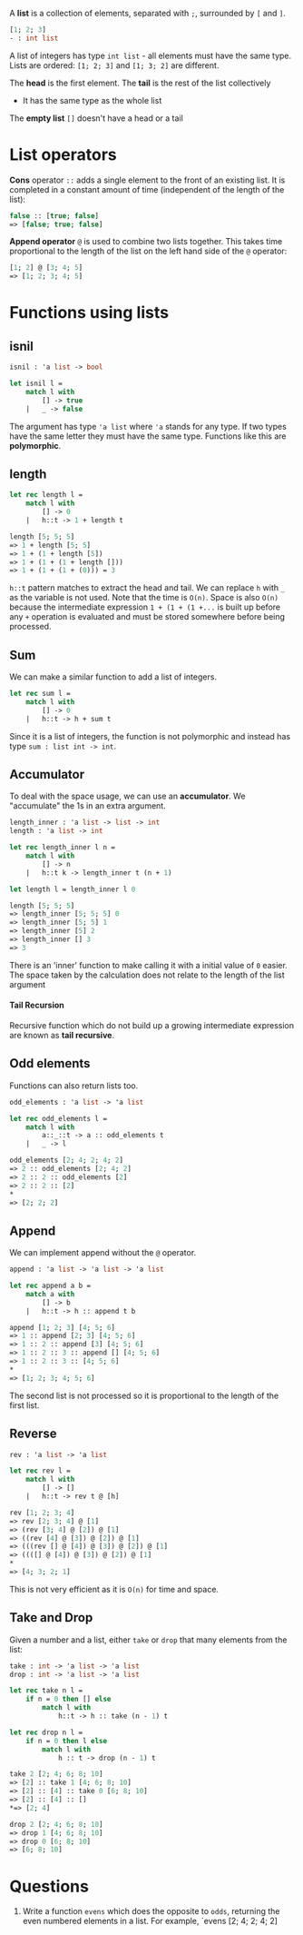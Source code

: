 A **list** is a collection of elements, separated with `;`, surrounded by `[` and `]`. 
``` ocaml
[1; 2; 3]
- : int list
```
A list of integers has type `int list` - all elements must have the same type.
Lists are ordered: `[1; 2; 3]` and `[1; 3; 2]` are different.

The **head** is the first element.
The **tail** is the rest of the list collectively
- It has the same type as the whole list

The **empty list** `[]` doesn't have a head or a tail

# List operators

**Cons** operator `::` adds a single element to the front of an existing list. It is completed in a constant amount of time (independent of the length of the list):
``` ocaml
false :: [true; false]
=> [false; true; false]
```

**Append operator** `@` is used to combine two lists together. This takes time proportional to the length of the list on the left hand side of the `@` operator:
``` ocaml
[1; 2] @ [3; 4; 5]
=> [1; 2; 3; 4; 5]
```

# Functions using lists
## isnil
``` ocaml
isnil : 'a list -> bool

let isnil l =
	match l with
		[] -> true
	|   _ -> false
```
The argument has type `'a list` where `'a` stands for any type. If two types have the same letter they must have the same type. Functions like this are **polymorphic**.

## length
``` ocaml
let rec length l = 
	match l with
		[] -> 0
	|   h::t -> 1 + length t

length [5; 5; 5]
=> 1 + length [5; 5]
=> 1 + (1 + length [5])
=> 1 + (1 + (1 + length []))
=> 1 + (1 + (1 + (0))) = 3
```
`h::t` pattern matches to extract the head and tail. We can replace `h` with `_` as the variable is not used.
Note that the time is `O(n)`. Space is also `O(n)` because the intermediate expression `1 + (1 + (1 +...` is built up before any `+` operation is evaluated and must be stored somewhere before being processed.

## Sum
We can make a similar function to add a list of integers.
``` ocaml
let rec sum l =
	match l with
		[] -> 0
	|   h::t -> h + sum t
```
Since it is a list of integers, the function is not polymorphic and instead has type `sum : list int -> int`.

## Accumulator
To deal with the space usage, we can use an **accumulator**. We "accumulate" the 1s in an extra argument.
``` ocaml
length_inner : 'a list -> list -> int
length : 'a list -> int

let rec length_inner l n =
	match l with
		[] -> n
	|   h::t k -> length_inner t (n + 1)

let length l = length_inner l 0

length [5; 5; 5]
=> length_inner [5; 5; 5] 0
=> length_inner [5; 5] 1
=> length_inner [5] 2
=> length_inner [] 3
=> 3
```
There is an 'inner' function to make calling it with a initial value of `0` easier. The space taken by the calculation does not relate to the length of the list argument
#### Tail Recursion
Recursive function which do not build up a growing intermediate expression are known as **tail recursive**.

## Odd elements
Functions can also return lists too.
``` ocaml
odd_elements : 'a list -> 'a list

let rec odd_elements l =
	match l with
		a::_::t -> a :: odd_elements t
	|   _ -> l

odd_elements [2; 4; 2; 4; 2]
=> 2 :: odd_elements [2; 4; 2]
=> 2 :: 2 :: odd_elements [2]
=> 2 :: 2 :: [2]
*
=> [2; 2; 2]
```

## Append
We can implement append without the `@` operator.
``` ocaml
append : 'a list -> 'a list -> 'a list

let rec append a b =
	match a with 
		[] -> b
	|   h::t -> h :: append t b

append [1; 2; 3] [4; 5; 6]
=> 1 :: append [2; 3] [4; 5; 6]
=> 1 :: 2 :: append [3] [4; 5; 6]
=> 1 :: 2 :: 3 :: append [] [4; 5; 6]
=> 1 :: 2 :: 3 :: [4; 5; 6]
*
=> [1; 2; 3; 4; 5; 6]
```
The second list is not processed so it is proportional to the length of the first list.

## Reverse
``` ocaml
rev : 'a list -> 'a list

let rec rev l =
	match l with
		[] -> []
	|   h::t -> rev t @ [h]

rev [1; 2; 3; 4]
=> rev [2; 3; 4] @ [1]
=> (rev [3; 4] @ [2]) @ [1]
=> ((rev [4] @ [3]) @ [2]) @ [1]
=> (((rev [] @ [4]) @ [3]) @ [2]) @ [1]
=> ((([] @ [4]) @ [3]) @ [2]) @ [1]
*
=> [4; 3; 2; 1]
```
This is not very efficient as it is `O(n)` for time and space.

## Take and Drop
Given a number and a list, either `take` or `drop` that many elements from the list:
``` ocaml
take : int -> 'a list -> 'a list
drop : int -> 'a list -> 'a list

let rec take n l =
	if n = 0 then [] else
		match l with
			h::t -> h :: take (n - 1) t

let rec drop n l =
	if n = 0 then l else
		match l with
			h :: t -> drop (n - 1) t
```

``` ocaml
take 2 [2; 4; 6; 8; 10]
=> [2] :: take 1 [4; 6; 8; 10]
=> [2] :: [4] :: take 0 [6; 8; 10]
=> [2] :: [4] :: []
*=> [2; 4]

drop 2 [2; 4; 6; 8; 10]
=> drop 1 [4; 6; 8; 10]
=> drop 0 [6; 8; 10]
=> [6; 8; 10]
```

# Questions
1. Write a function `evens` which does the opposite to `odds`, returning the even numbered elements in a list. For example, `evens [2; 4; 2; 4; 2]
